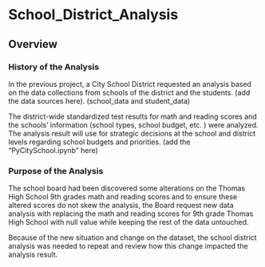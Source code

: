 # School_District_Analysis

## Overview 

### History of the Analysis

In the previous project, a City School District requested an analysis based on the data collections from schools of the district and the students. (add the data sources here). (school_data and student_data)

The district-wide standardized test results for math and reading scores and the schools’ information (school types, school budget, etc. ) were analyzed. The analysis result will use for strategic decisions at the school and district levels regarding school budgets and priorities. (add the “PyCitySchool.ipynb” here)

### Purpose of the Analysis

The school board had been discovered some alterations on the Thomas High School 9th grades math and reading scores and to ensure these altered scores do not skew the analysis, the Board request new data analysis with replacing the math and reading scores for 9th grade Thomas High School with null value while keeping the rest of the data untouched. 

Because of the new situation and change on the dataset, the school district analysis was needed to repeat and review how this change impacted the analysis result. 
